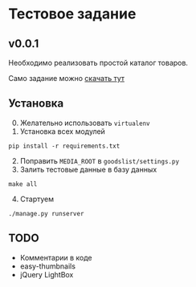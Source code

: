 # Тестовое задание
## v0.0.1

Необходимо реализовать простой каталог товаров.

Само задание можно [скачать тут](https://www.dropbox.com/s/mkzw7b5zfmu438d/test_django_angular.pdf)
## Установка
0. Желательно использовать `virtualenv`
1. Установка всех модулей
```
pip install -r requirements.txt
```
2. Поправить `MEDIA_ROOT` в `goodslist/settings.py`
3. Залить тестовые данные в базу данных
```
make all
```
4. Стартуем
```
./manage.py runserver
```

## TODO
- Комментарии в коде
- easy-thumbnails
- jQuery LightBox
